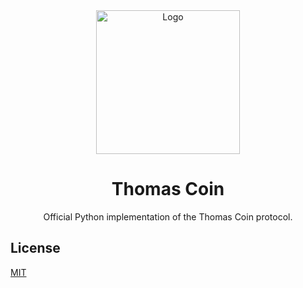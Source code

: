 <div align="center">
    <img src="https://i.imgur.com/4FdQpgN.png" alt="Logo" width="230" height="230">
    <h1>Thomas Coin</h1>
    <p>Official Python implementation of the Thomas Coin protocol.</p>
</div>

## License

[MIT](https://choosealicense.com/licenses/mit/)
